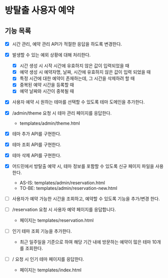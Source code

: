 # 방탈출 사용자 예약

## 기능 목록

- [x] 시간 관리, 예약 관리 API가 적절한 응답을 하도록 변경한다.
- [x] 발생할 수 있는 예외 상황에 대해 처리한다.
    - [x] 시간 생성 시 시작 시간에 유효하지 않은 값이 입력되었을 때
    - [x] 예약 생성 시 예약자명, 날짜, 시간에 유효하지 않은 값이 입력 되었을 때
    - [x] 특정 시간에 대한 예약이 존재하는데, 그 시간을 삭제하려 할 때
    - [x] 중복된 예약 시간을 등록할 때
    - [x] 예약 날짜와 시간이 중복될 때

- [x] 사용자 예약 시 원하는 테마를 선택할 수 있도록 테마 도메인을 추가한다.
- [x] /admin/theme 요청 시 테마 관리 페이지를 응답한다.
    - templates/admin/theme.html
- [x] 테마 추가 API를 구현한다.
- [x] 테마 조회 API를 구현한다.
- [x] 테마 삭제 API를 구현한다.

- [x] 어드민에서 방탈출 예약 시, 테마 정보를 포함할 수 있도록 신규 페이지 파일을 사용한다.
    - AS-IS: templates/admin/reservation.html
    - TO-BE: templates/admin/reservation-new.html

- [ ] 사용자가 예약 가능한 시간을 조회하고, 예약할 수 있도록 기능을 추가/변경 한다.
- [ ] /reservation 요청 시 사용자 예약 페이지를 응답합니다.
    - 페이지는 templates/reservation.html

- [ ] 인기 테마 조회 기능을 추가한다.
    - 최근 일주일을 기준으로 하여 해당 기간 내에 방문하는 예약이 많은 테마 10개를 조회한다.
- [ ] / 요청 시 인기 테마 페이지를 응답한다.
    - 페이지는 templates/index.html
